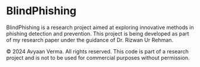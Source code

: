# BlindPhishing

BlindPhishing is a research project aimed at exploring innovative methods in phishing detection and prevention. This project is being developed as part of my research paper under the guidance of Dr. Rizwan Ur Rehman.

© 2024 Avyaan Verma. All rights reserved. This code is part of a research project and is not to be used for commercial purposes without permission.
